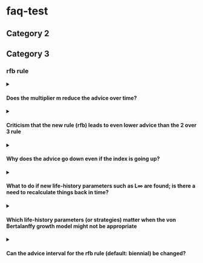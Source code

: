 # faq-test

## Category 2

## Category 3

### rfb rule

<details>
<summary>

#### Does the multiplier m reduce the advice over time?

</summary>

There is sometimes the incorrect perception that the multiplier of the rfb and chr rules continuously decreases the catch advice over time. The multiplier of the empirical harvest control rules is a tuning parameter that ensures that the advice follows the ICES precautionary approach. The components of the harvest control rules are multiplicative, this means that the multiplier can be thought of as adjusting the target of the harvest control rules, i.e. the reference length in component f of the rfb rule and the target harvest rate of the chr rule. This principle is illustrated in the following equation for the rfb rule:

$$A_{y+1} = A_y\ r\ f\ b\ x = A_y\ r\ \frac{L_{y-1}}{L_{F=M}}$$


$$
A_(y+1)=A_y  r f b x=A_y  r L_(y-1)/L_(F=M)  b x=A_y  r L_(y-1)/(〖L'〗_(F=M)/x) b=A_y  r L_(y-1)/〖L'〗_(F=M)  b
$$

where $A_{y+1}$ is the new catch advice, $A_y$ the previous catch advice, $r$, $f$, and $b$ the components of the rfb rule, $x$ the multiplier, $L_{y-1}$ the mean catch length, and $L_{F=M}$ the MSY proxy reference length.

Response copied from WKLIFE XI report (ICES, 2023, Section 2.2.8, page 28):
* ICES. 2023. Eleventh Workshop on the Development of Quantitative Assessment Methodologies based on LIFE-history traits, exploitation characteristics, and other relevant parameters for data-limited stocks (WKLIFE XI). ICES Scientific Reports. 5:21. 74 pp. (https://doi.org/10.17895/ices.pub.22140260).

</details>

<details>
<summary>

#### Criticism that the new rule (rfb) leads to even lower advice than the 2 over 3 rule

</summary>

The 2 over 3 rule was implemented in 2012 as an interim measure based on the best available science at that time. Re-evaluation of this method through simulation has shown that the 2 over 3 rule does not follow the ICES precautionary approach and can increase the risk of stock depletion over time. This means that the catch advice from the 2 over 3 rule in many cases was higher than it should have been. The new rfb rule was implemented after extensive simulation testing and review and was designed to explicitly follow the ICES precautionary approach and the MSY approach. This means that the catch advice from the rfb rule may be lower than from the 2 over 3 rule but this is required to follow ICES management objectives.

</details>

<details>
<summary>

#### Why does the advice go down even if the index is going up?

</summary>

* The previous 2 over 3 rule calculated catch advice based on the trend from a bio-mass index. In addition to this, the rfb rule also considers (1) the exploitation of the stock based on catch-length data and (2) includes a biomass safeguard that reduces the catch advice if the biomass index falls below a trigger value. The catch advice calculated with the rfb rule is a result of all these considerations combined. Furthermore, the trend in the biomass index is calculated by using data from the most recent five years, i.e. an increase in the index in a single year does not necessarily result in a positive biomass trend.
</details>

<details>
  <summary>  
    
  #### What to do if new life-history parameters such as L∞ are found; is there a need to recalculate things back in time?
  
  </summary>
  
  * There is no need to annually update life-history parameters. If new growth pa-rameters are available and these are substantially different from previous esti-mates, these should be used. To ensure consistency in the calculation, derived values such as the reference length LF=M should also be updated and the historical mean catch length compared to this new reference length. Growth parameters and derived metrics such as the reference length should be periodically reevalu-ated, e.g. every 3-5 years, following a similar schedule to benchmarks for Catego-ry 1 data-rich stocks, but kept constant in-between unless there is compelling new evidence for a change.
</details>

<details>
  <summary>  
    
  #### Which life-history parameters (or strategies) matter when the von Bertalanffy growth model might not be appropriate

  </summary>
  * The individual growth rate (von Bertalanffy k) is only used to decide which method or multiplier is used and a rough estimate is enough, e.g. is k below 0.2/year or not. The only other growth parameter used for the rfb rule is the as-ymptotic length L∞, which is used in the calculation of the reference length LF=M but the actual shape of the growth curve is less important.
</details>

<details>
<summary>  
    
#### Can the advice interval for the rfb rule (default: biennial) be changed?

</summary>

* The ICES technical guidelines recommend the implementation of the rfb rule with a biennial advice interval (ICES, 2022). WKLIFE XI (ICES, 2023) was asked if the rfb rule could be applied on an annual basis and concluded that this is unlike-ly to increase the risk of stock depletion but has the undesirable feature of reduc-ing the long-term catch and should only be used in exceptional cases when asked for by ICES advice requesters (ICES, 2023, 2.2.4.1, page 21). Other advice intervals (from one to five years) were included in the generic testing of the rfb rule (Fischer et al., 2021a,b) but the biennial advice interval appeared to work best. Longer advice intervals can reduce the reactivity of the rfb rule and may increase the risk of stock depletion because the catch cannot be reduced fast enough.

_References_
* Fischer, S. H., De Oliveira, J. A. A., Mumford, J. D., & Kell, L. T. 2021a. Using a genetic algorithm to optimize a data-limited catch rule. ICES Journal of Marine Science, 78: 1311–1323. (https://doi.org/10.1093/icesjms/fsab018).
* Fischer, S. H., De Oliveira, J. A. A., Mumford, J. D., & Kell, L. T. 2021b. Application of explicit precautionary principles in data-limited fisheries management. ICES Journal of Marine Science, 78: 2931–2942. (https://doi.org/10.1093/icesjms/fsab169).
* ICES. 2022. ICES technical guidance for harvest control rules and stock assessments for stocks in categories 2 and 3. In Report of ICES advisory committee, 2022. ICES advice 2022, section 16.4.11. 20 pp. International Council for the Exploration of the Sea. (https://doi.org/10.17895/ices.advice.19801564).
* ICES. 2023. Eleventh Workshop on the Development of Quantitative Assessment Methodologies based on LIFE-history traits, exploitation characteristics, and other relevant parameters for data-limited stocks (WKLIFE XI). ICES Scientific Reports. 5:21. 74 pp. (https://doi.org/10.17895/ices.pub.22140260).

</details>
